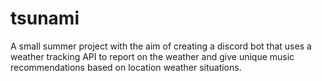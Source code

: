 # tsunami
A small summer project with the aim of creating a discord bot that uses a weather tracking API to report on the weather and give unique music recommendations based on location weather situations.
